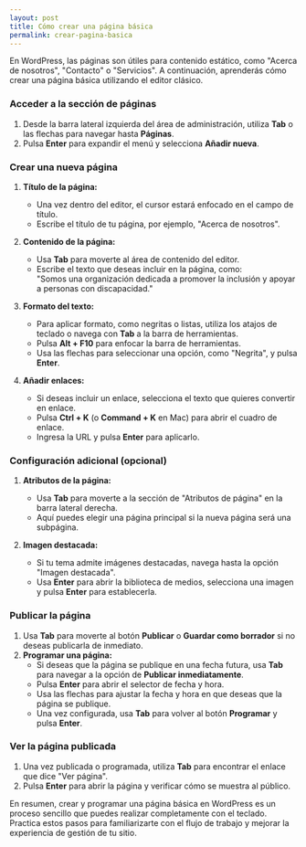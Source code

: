 ```yaml
---
layout: post
title: Cómo crear una página básica
permalink: crear-pagina-basica
---
```


En WordPress, las páginas son útiles para contenido estático, como "Acerca de nosotros", "Contacto" o "Servicios". A continuación, aprenderás cómo crear una página básica utilizando el editor clásico.

### Acceder a la sección de páginas

1. Desde la barra lateral izquierda del área de administración, utiliza **Tab** o las flechas para navegar hasta **Páginas**.  
2. Pulsa **Enter** para expandir el menú y selecciona **Añadir nueva**.

### Crear una nueva página

1. **Título de la página:**  
   - Una vez dentro del editor, el cursor estará enfocado en el campo de título.  
   - Escribe el título de tu página, por ejemplo, "Acerca de nosotros".

2. **Contenido de la página:**  
   - Usa **Tab** para moverte al área de contenido del editor.  
   - Escribe el texto que deseas incluir en la página, como:  
     "Somos una organización dedicada a promover la inclusión y apoyar a personas con discapacidad."

3. **Formato del texto:**  
   - Para aplicar formato, como negritas o listas, utiliza los atajos de teclado o navega con **Tab** a la barra de herramientas.  
   - Pulsa **Alt + F10** para enfocar la barra de herramientas.  
   - Usa las flechas para seleccionar una opción, como "Negrita", y pulsa **Enter**.

4. **Añadir enlaces:**  
   - Si deseas incluir un enlace, selecciona el texto que quieres convertir en enlace.  
   - Pulsa **Ctrl + K** (o **Command + K** en Mac) para abrir el cuadro de enlace.  
   - Ingresa la URL y pulsa **Enter** para aplicarlo.

### Configuración adicional (opcional)

1. **Atributos de la página:**  
   - Usa **Tab** para moverte a la sección de "Atributos de página" en la barra lateral derecha.  
   - Aquí puedes elegir una página principal si la nueva página será una subpágina.

2. **Imagen destacada:**  
   - Si tu tema admite imágenes destacadas, navega hasta la opción "Imagen destacada".  
   - Usa **Enter** para abrir la biblioteca de medios, selecciona una imagen y pulsa **Enter** para establecerla.

### Publicar la página

1. Usa **Tab** para moverte al botón **Publicar** o **Guardar como borrador** si no deseas publicarla de inmediato.  
2. **Programar una página:**  
   - Si deseas que la página se publique en una fecha futura, usa **Tab** para navegar a la opción de **Publicar inmediatamente**.  
   - Pulsa **Enter** para abrir el selector de fecha y hora.  
   - Usa las flechas para ajustar la fecha y hora en que deseas que la página se publique.  
   - Una vez configurada, usa **Tab** para volver al botón **Programar** y pulsa **Enter**.

### Ver la página publicada

1. Una vez publicada o programada, utiliza **Tab** para encontrar el enlace que dice "Ver página".  
2. Pulsa **Enter** para abrir la página y verificar cómo se muestra al público.

En resumen, crear y programar una página básica en WordPress es un proceso sencillo que puedes realizar completamente con el teclado. Practica estos pasos para familiarizarte con el flujo de trabajo y mejorar la experiencia de gestión de tu sitio.
